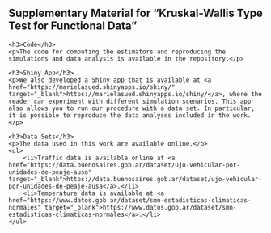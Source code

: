 <!DOCTYPE html>
<html lang="en">
<head>
    <meta charset="UTF-8">
    <meta name="viewport" content="width=device-width, initial-scale=1.0">
    <title>Supplementary Material</title>
</head>
<body>
    <h2>Supplementary Material for “Kruskal-Wallis Type Test for Functional Data”</h2>

    <h3>Code</h3>
    <p>The code for computing the estimators and reproducing the simulations and data analysis is available in the repository.</p>

    <h3>Shiny App</h3>
    <p>We also developed a Shiny app that is available at <a href="https://marielasued.shinyapps.io/shiny/" target="_blank">https://marielasued.shinyapps.io/shiny/</a>, where the reader can experiment with different simulation scenarios. This app also allows you to run our procedure with a data set. In particular, it is possible to reproduce the data analyses included in the work.</p>

    <h3>Data Sets</h3>
    <p>The data used in this work are available online.</p>
    <ul>
        <li>Traffic data is available online at <a href="https://data.buenosaires.gob.ar/dataset/ujo-vehicular-por-unidades-de-peaje-ausa" target="_blank">https://data.buenosaires.gob.ar/dataset/ujo-vehicular-por-unidades-de-peaje-ausa</a>.</li>
        <li>Temperature data is available at <a href="https://www.datos.gob.ar/dataset/smn-estadisticas-climaticas-normales" target="_blank">https://www.datos.gob.ar/dataset/smn-estadisticas-climaticas-normales</a>.</li>
    </ul>
</body>
</html>







